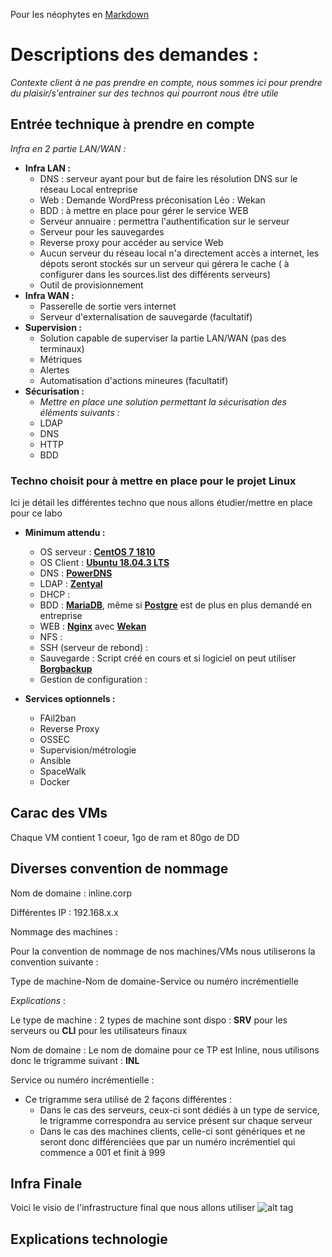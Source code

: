 Pour les néophytes en [Markdown](https://www.markdownguide.org/basic-syntax/)

# Descriptions des demandes :
*Contexte client à ne pas prendre en compte, nous sommes ici pour prendre du plaisir/s'entrainer sur des technos qui pourront
nous être utile*

## Entrée technique à prendre en compte 
_Infra en 2 partie LAN/WAN :_
* __Infra LAN :__
  * DNS : serveur ayant pour but de faire les résolution DNS sur le réseau Local entreprise
  * Web : Demande WordPress préconisation Léo : Wekan
  * BDD : à mettre en place pour gérer le service WEB
  * Serveur annuaire : permettra l'authentification sur le serveur
  * Serveur pour les sauvegardes
  * Reverse proxy pour accéder au service Web
  * Aucun serveur du réseau local n'a directement accès a internet, les dépots seront stockés sur un serveur qui gérera le cache ( à configurer dans les sources.list des différents serveurs)
  * Outil de provisionnement
* __Infra WAN :__
  * Passerelle de sortie vers internet
  * Serveur d'externalisation de sauvegarde (facultatif)
* __Supervision :__
  * Solution capable de superviser la partie LAN/WAN (pas des terminaux)
  * Métriques
  * Alertes
  * Automatisation d'actions mineures (facultatif) 
* __Sécurisation :__
  * _Mettre en place une solution permettant la sécurisation des éléments suivants :_
  * LDAP
  * DNS
  * HTTP
  * BDD

### Techno choisit pour à mettre en place pour le projet Linux

Ici je détail les différentes techno que nous allons étudier/mettre en place pour ce labo
* __Minimum attendu :__
  * OS serveur : [__CentOS 7 1810__](http://repos-va.psychz.net/centos/7.6.1810/isos/x86_64/)
  * OS Client : [__Ubuntu 18.04.3 LTS__](https://ubuntu.com/download/desktop)
  * DNS  : [__PowerDNS__](https://doc.ubuntu-fr.org/pdns)
  * LDAP : [__Zentyal__](https://wiki.zentyal.org/wiki/Installation_Guide)
  * DHCP :
  * BDD : [__MariaDB__](https://linuxize.com/post/install-mariadb-on-centos-7/), même si [__Postgre__](https://www.hostinger.com/tutorials/how-to-install-postgresql-on-centos-7/) est de plus en plus demandé en entreprise
  * WEB : [__Nginx__](https://www.cyberciti.biz/faq/how-to-install-and-use-nginx-on-centos-7-rhel-7/) avec [__Wekan__](https://computingforgeeks.com/install-wekan-kanban-on-centos-7-nginx-letsencrypt/)
  * NFS : 
  * SSH (serveur de rebond) :
  * Sauvegarde : Script créé en cours et si logiciel on peut utiliser [__Borgbackup__](https://borgbackup.readthedocs.io/en/stable/installation.html)
  * Gestion de configuration :

* __Services optionnels :__
  * FAil2ban
  * Reverse Proxy
  * OSSEC
  * Supervision/métrologie
  * Ansible
  * SpaceWalk
  * Docker
  
## Carac des VMs

Chaque VM contient 1 coeur, 1go de ram et 80go de DD

## Diverses convention de nommage

Nom de domaine : inline.corp

Différentes IP : 192.168.x.x

Nommage des machines : 

Pour la convention de nommage de nos machines/VMs nous utiliserons la convention suivante : 

Type de machine-Nom de domaine-Service ou numéro incrémentielle

_Explications_ :

Le type de machine : 2 types de machine sont dispo : __SRV__ pour les serveurs ou __CLI__ pour les utilisateurs finaux

Nom de domaine : Le nom de domaine pour ce TP est Inline, nous utilisons donc le trigramme suivant : __INL__

Service ou numéro incrémentielle : 

* Ce trigramme sera utilisé de 2 façons différentes :
  * Dans le cas des serveurs, ceux-ci sont dédiés à un type de service, le trigramme correspondra au service présent sur chaque serveur
  * Dans le cas des machines clients, celle-ci sont génériques et ne seront donc différenciées que par un numéro incrémentiel qui commence a 001 et finit à 999
  
## Infra Finale
  
  Voici le visio de l'infrastructure final que nous allons utiliser 
  ![alt tag](https://user-images.githubusercontent.com/58468543/73590526-b7caaf00-44e3-11ea-8d55-fa1d940cfb94.png)
  
## Explications technologie 

